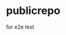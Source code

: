 # publicrepo
for e2e test





























































































































































































































































































































































































































































































































































































































































































































































































































































































































































































































































































































































































































































































































































































































































































































































































































































































































































































































































































































































































































































































